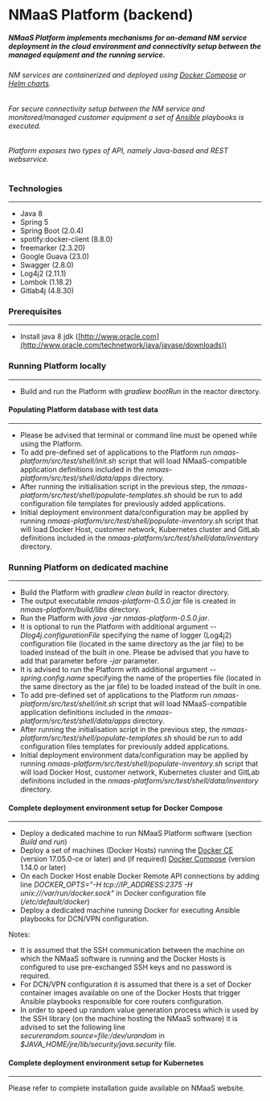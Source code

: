 # NMaaS Platform (backend)

##### NMaaS Platform implements mechanisms for on-demand NM service deployment in the cloud environment and connectivity setup between the managed equipment and the running service. 

###### NM services are containerized and deployed using [Docker Compose](https://docs.docker.com/compose/overview/) or [Helm charts](https://helm.sh/).
###### For secure connectivity setup between the NM service and monitored/managed customer equipment a set of [Ansible](https://www.ansible.com/) playbooks is executed.

###### Platform exposes two types of API, namely Java-based and REST webservice.
#
### Technologies
---
 * Java 8
 * Spring 5
 * Spring Boot (2.0.4)
 * spotify:docker-client (8.8.0)
 * freemarker (2.3.20)
 * Google Guava (23.0)
 * Swagger (2.8.0)
 * Log4j2 (2.11.1)
 * Lombok (1.18.2)
 * Gitlab4j (4.8.30)

### Prerequisites
---
  + Install java 8 jdk ([http://www.oracle.com](http://www.oracle.com/technetwork/java/javase/downloads))
  
### Running Platform locally
---
  + Build and run the Platform with *gradlew bootRun* in the reactor directory.

#### Populating Platform database with test data
---
  + Please be advised that terminal or command line must be opened while using the Platform.
  + To add pre-defined set of applications to the Platform run *nmaas-platform/src/test/shell/init.sh* script that will load NMaaS-compatible application definitions included in the *nmaas-platform/src/test/shell/data/apps* directory.
  + After running the initialisation script in the previous step, the *nmaas-platform/src/test/shell/populate-templates.sh* should be run to add configuration file templates for previously added applications.
  + Initial deployment environment data/configuration may be applied by running *nmaas-platform/src/test/shell/populate-inventory.sh* script that will load Docker Host, customer network, Kubernetes cluster and GitLab definitions included in the *nmaas-platform/src/test/shell/data/inventory* directory.

### Running Platform on dedicated machine
---
  + Build the Platform with *gradlew clean build* in reactor directory.
  + The output executable *nmaas-platform-0.5.0.jar* file is created in *nmaas-platform/build/libs* directory.
  + Run the Platform with *java -jar nmaas-platform-0.5.0.jar*.
  + It is optional to run the Platform with additional argument *--Dlog4j.configurationFile* specifying the name of logger (Log4j2) configuration file (located in the same directory as the jar file) to be loaded instead of the built in one. Please be advised that you have to add that parameter before *-jar* parameter.
  + It is advised to run the Platform with additional argument *--spring.config.name* specifying the name of the properties file (located in the same directory as the jar file) to be loaded instead of the built in one.
  + To add pre-defined set of applications to the Platform run *nmaas-platform/src/test/shell/init.sh* script that will load NMaaS-compatible application definitions included in the *nmaas-platform/src/test/shell/data/apps* directory.
  + After running the initialisation script in the previous step, the *nmaas-platform/src/test/shell/populate-templates.sh* should be run to add configuration files templates for previously added applications.
  + Initial deployment environment data/configuration may be applied by running *nmaas-platform/src/test/shell/populate-inventory.sh* script that will load Docker Host, customer network, Kubernetes cluster and GitLab definitions included in the *nmaas-platform/src/test/shell/data/inventory* directory.

#### Complete deployment environment setup for Docker Compose
---
  + Deploy a dedicated machine to run NMaaS Platform software (section *Build and run*)
  + Deploy a set of machines (Docker Hosts) running the [Docker CE](https://store.docker.com/editions/community/docker-ce-server-ubuntu) (version 17.05.0-ce or later) and (if required) [Docker Compose](https://docs.docker.com/compose/install) (version 1.14.0 or later)
  + On each Docker Host enable Docker Remote API connections by adding line *DOCKER_OPTS="-H tcp://IP_ADDRESS:2375 -H unix:///var/run/docker.sock"* in Docker configuration file (*/etc/default/docker*)
  + Deploy a dedicated machine running Docker for executing Ansible playbooks for DCN/VPN configuration.

Notes:  
  + It is assumed that the SSH communication between the machine on which the NMaaS software is running and the Docker Hosts is configured to use pre-exchanged SSH keys and no password is required.
  + For DCN/VPN configuration it is assumed that there is a set of Docker container images available on one of the Docker Hosts that trigger Ansible playbooks responsible for core routers configuration.
  + In order to speed up random value generation process which is used by the SSH library (on the machine hosting the NMaaS software) it is advised to set the following line *securerandom.source=file:/dev/urandom* in *$JAVA_HOME/jre/lib/security/java.security* file.

 #### Complete deployment environment setup for Kubernetes
---
  Please refer to complete installation guide available on NMaaS website.
